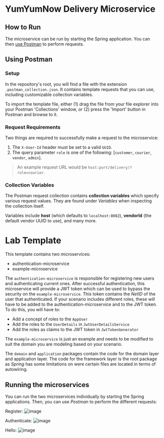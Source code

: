 # YumYumNow Delivery Microservice

## How to Run

The microservice can be run by starting the Spring application. You can then [use Postman](#using-postman)
to perform requests.

## Using Postman

### Setup

In the repository's root, you will find a file with the extension `.postman_collection.json`. It contains template requests that you can use, including customizable collection variables.

To import the template file, either (1) drag the file from your file explorer into your Postman 'Collections' window, or (2) press the 'Import' button in Postman and browse to it.

### Request Requirements

Two things are required to successfully make a request to the microservice:
1) The `X-User-Id` header must be set to a valid `UUID`.
2) The query parameter `role` is one of the following: [`customer`, `courier`, `vendor`, `admin`].

>An example request URL would be `host:port/delivery/?role=courier`.

### Collection Variables

The Postman request collection contains **collection variables** which specify various request values. They are found under _Variables_ when inspecting the collection itself.

Variables include **host** (which defaults to `localhost:8082`), **vendorId** (the default vendor UUID to use), and many more.

# Lab Template

This template contains two microservices:
- authentication-microservice
- example-microservice

The `authentication-microservice` is responsible for registering new users and authenticating current ones. After successful authentication, this microservice will provide a JWT token which can be used to bypass the security on the `example-microservice`. This token contains the *NetID* of the user that authenticated. If your scenario includes different roles, these will have to be added to the authentication-microservice and to the JWT token. To do this, you will have to:
- Add a concept of roles to the `AppUser`
- Add the roles to the `UserDetails` in `JwtUserDetailsService`
- Add the roles as claims to the JWT token in `JwtTokenGenerator`

The `example-microservice` is just an example and needs to be modified to suit the domain you are modeling based on your scenario.

The `domain` and `application` packages contain the code for the domain layer and application layer. The code for the framework layer is the root package as *Spring* has some limitations on were certain files are located in terms of autowiring.

## Running the microservices

You can run the two microservices individually by starting the Spring applications. Then, you can use *Postman* to perform the different requests:

Register:
![image](instructions/register.png)

Authenticate:
![image](instructions/authenticate.png)

Hello:
![image](instructions/hello.png)
